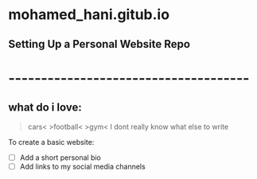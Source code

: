 # mohamed_hani.gitub.io
## Setting Up a Personal Website Repo
# -------------------------------------
## what do i love:
>cars<  >football< >gym<
I dont really know what else to write


To create a basic website:
- [ ] Add a short personal bio
- [ ] Add links to my social media channels
